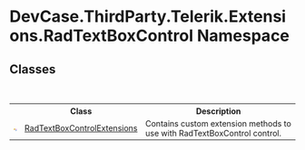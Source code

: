 # DevCase.ThirdParty.Telerik.Extensions.RadTextBoxControl Namespace
 




## Classes
&nbsp;<table><tr><th></th><th>Class</th><th>Description</th></tr><tr><td>![Public class](media/pubclass.gif "Public class")</td><td><a href="T_DevCase_ThirdParty_Telerik_Extensions_RadTextBoxControl_RadTextBoxControlExtensions">RadTextBoxControlExtensions</a></td><td>
Contains custom extension methods to use with RadTextBoxControl control.</td></tr></table>&nbsp;
